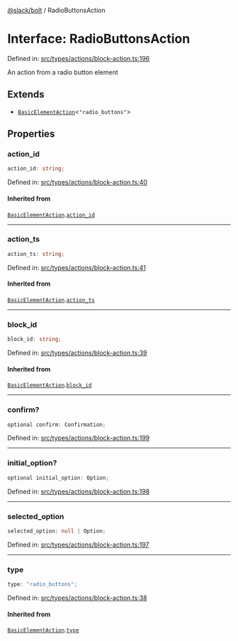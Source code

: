 [@slack/bolt](../index.md) / RadioButtonsAction

# Interface: RadioButtonsAction

Defined in: [src/types/actions/block-action.ts:196](https://github.com/slackapi/bolt-js/blob/main/src/types/actions/block-action.ts#L196)

An action from a radio button element

## Extends

- [`BasicElementAction`](BasicElementAction.md)\<`"radio_buttons"`\>

## Properties

### action\_id

```ts
action_id: string;
```

Defined in: [src/types/actions/block-action.ts:40](https://github.com/slackapi/bolt-js/blob/main/src/types/actions/block-action.ts#L40)

#### Inherited from

[`BasicElementAction`](BasicElementAction.md).[`action_id`](BasicElementAction.md#action_id)

***

### action\_ts

```ts
action_ts: string;
```

Defined in: [src/types/actions/block-action.ts:41](https://github.com/slackapi/bolt-js/blob/main/src/types/actions/block-action.ts#L41)

#### Inherited from

[`BasicElementAction`](BasicElementAction.md).[`action_ts`](BasicElementAction.md#action_ts)

***

### block\_id

```ts
block_id: string;
```

Defined in: [src/types/actions/block-action.ts:39](https://github.com/slackapi/bolt-js/blob/main/src/types/actions/block-action.ts#L39)

#### Inherited from

[`BasicElementAction`](BasicElementAction.md).[`block_id`](BasicElementAction.md#block_id)

***

### confirm?

```ts
optional confirm: Confirmation;
```

Defined in: [src/types/actions/block-action.ts:199](https://github.com/slackapi/bolt-js/blob/main/src/types/actions/block-action.ts#L199)

***

### initial\_option?

```ts
optional initial_option: Option;
```

Defined in: [src/types/actions/block-action.ts:198](https://github.com/slackapi/bolt-js/blob/main/src/types/actions/block-action.ts#L198)

***

### selected\_option

```ts
selected_option: null | Option;
```

Defined in: [src/types/actions/block-action.ts:197](https://github.com/slackapi/bolt-js/blob/main/src/types/actions/block-action.ts#L197)

***

### type

```ts
type: "radio_buttons";
```

Defined in: [src/types/actions/block-action.ts:38](https://github.com/slackapi/bolt-js/blob/main/src/types/actions/block-action.ts#L38)

#### Inherited from

[`BasicElementAction`](BasicElementAction.md).[`type`](BasicElementAction.md#type)
